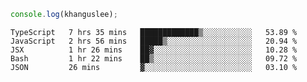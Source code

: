```js
console.log(khanguslee);
```

<!--START_SECTION:waka-->
```text
TypeScript   7 hrs 35 mins   █████████████▒░░░░░░░░░░░   53.89 % 
JavaScript   2 hrs 56 mins   █████▒░░░░░░░░░░░░░░░░░░░   20.94 % 
JSX          1 hr 26 mins    ██▓░░░░░░░░░░░░░░░░░░░░░░   10.28 % 
Bash         1 hr 22 mins    ██▒░░░░░░░░░░░░░░░░░░░░░░   09.72 % 
JSON         26 mins         ▓░░░░░░░░░░░░░░░░░░░░░░░░   03.10 % 
```
<!--END_SECTION:waka-->

<!--
**khanguslee/khanguslee** is a ✨ _special_ ✨ repository because its `README.md` (this file) appears on your GitHub profile.

Here are some ideas to get you started:

- 🔭 I’m currently working on ...
- 🌱 I’m currently learning ...
- 👯 I’m looking to collaborate on ...
- 🤔 I’m looking for help with ...
- 💬 Ask me about ...
- 📫 How to reach me: ...
- 😄 Pronouns: ...
- ⚡ Fun fact: ...
-->
